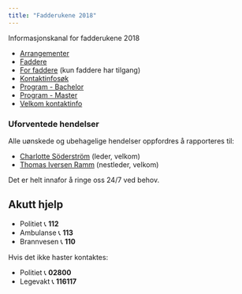```yaml
---
title: "Fadderukene 2018"
---
```


Informasjonskanal for fadderukene 2018

* [Arrangementer](https://online.ntnu.no/wiki/online/fadderukene/2018-/arrangementer/)  
* [Faddere](https://online.ntnu.no/wiki/online/fadderukene/2018-/faddere/)  
* [For faddere](https://online.ntnu.no/wiki/online/fadderukene/2018-/fadder/) (kun faddere har tilgang) 
* [Kontaktinfosøk](https://online.ntnu.no/profile/user_search/)  
* [Program - Bachelor](https://online.ntnu.no/wiki/online/fadderukene/2018-/program-bachelor)    
* [Program - Master](https://online.ntnu.no/wiki/online/fadderukene/2018-/program-master)  
* [Velkom kontaktinfo](https://online.ntnu.no/wiki/online/fadderukene/2018-/velkom)

### Uforventede hendelser
Alle uønskede og ubehagelige hendelser oppfordres å rapporteres til:

- [Charlotte Söderström](https://online.ntnu.no/profile/view/cmrisbak/) (leder, velkom)  
- [Thomas Iversen Ramm](https://online.ntnu.no/profile/view/ramm/) (nestleder, velkom)  

Det er helt innafor å ringe oss 24/7 ved behov.  

Akutt hjelp
------------------------------------

- Politiet 📞 **112**  
- Ambulanse 📞 **113**  
- Brannvesen 📞 **110**

Hvis det ikke haster kontaktes:

- Politiet 📞 **02800**  
- Legevakt 📞 **116117**